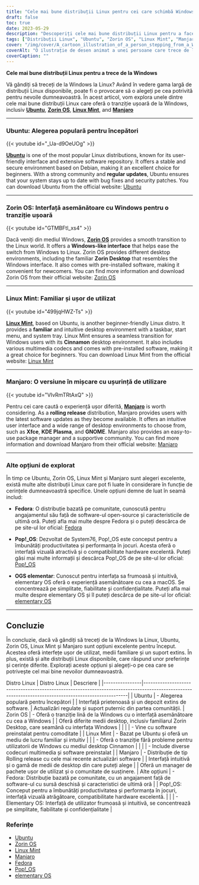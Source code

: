```yaml
---
title: "Cele mai bune distribuții Linux pentru cei care schimbă Windows: Ubuntu, Zorin OS, Mint și multe altele"
draft: false
toc: true
date: 2023-05-29
description: "Descoperiți cele mai bune distribuții Linux pentru a face tranziția de la Windows, inclusiv opțiuni populare precum Ubuntu, Zorin OS și Linux Mint, cu o experiență ușoară și ușor de utilizat."
tags: ["Distribuții Linux", "Ubuntu", "Zorin OS", "Linux Mint", "Manjaro", "Comutator Windows", "Linux pentru începători", "Sistem de operare Linux", "Descărcare Ubuntu", "Descărcare Zorin OS", "Descărcare Linux Mint", "Descărcare Manjaro", "Mediile desktop Linux", "Lansarea Linux de rulare", "Comunitatea Linux", "Suport Linux", "Depozit de software Linux", "Documentație Linux", "Interfață utilizator Linux", "Manager de pachete Linux", "Tranziția de la Windows la Linux", "Interfață de tip Windows", "Alternativele la Linux pentru Windows", "Distribuții Linux ușor de utilizat", "Comparație între distro-uri Linux", "Ghid de migrare Linux", "Linux pentru utilizatorii de Windows", "Ghid de instalare Linux", "Caracteristicile distribuției Linux", "Avantajele Linux", "Compatibilitatea Linux cu aplicațiile Windows"]
cover: "/img/cover/A_cartoon_illustration_of_a_person_stepping_from_a_Windows.png"
coverAlt: "O ilustrație de desen animat a unei persoane care trece de la un logo Windows la un logo Linux cu o tranziție fără întreruperi"
coverCaption: ""
---
```


**Cele mai bune distribuții Linux pentru a trece de la Windows**

Vă gândiți să treceți de la Windows la Linux? Având în vedere gama largă de distribuții Linux disponibile, poate fi o provocare să o alegeți pe cea potrivită pentru nevoile dumneavoastră. În acest articol, vom explora unele dintre cele mai bune distribuții Linux care oferă o tranziție ușoară de la Windows, inclusiv [**Ubuntu**](https://ubuntu.com/download), [**Zorin OS**](https://zorinos.com/), [**Linux Mint**](https://linuxmint.com/download.php), and [**Manjaro**](https://manjaro.org/)

______

### Ubuntu: Alegerea populară pentru începători

{{< youtube id="_Ua-d9OeUOg" >}}

[**Ubuntu**](https://ubuntu.com/download) is one of the most popular Linux distributions, known for its user-friendly interface and extensive software repository. It offers a stable and secure environment based on Debian, making it an excellent choice for beginners. With a strong community and **regular updates**, Ubuntu ensures that your system stays up to date with bug fixes and security patches. You can download Ubuntu from the official website: [Ubuntu](https://ubuntu.com/download)

______

### Zorin OS: Interfață asemănătoare cu Windows pentru o tranziție ușoară

{{< youtube id="GTMBFtl_xs4" >}}

Dacă veniți din mediul Windows, [**Zorin OS**](https://zorinos.com/) provides a smooth transition to the Linux world. It offers a **Windows-like interface** that helps ease the switch from Windows to Linux. Zorin OS provides different desktop environments, including the familiar **Zorin Desktop** that resembles the Windows interface. It also comes with pre-installed software, making it convenient for newcomers. You can find more information and download Zorin OS from their official website: [Zorin OS](https://zorinos.com/)

______

### Linux Mint: Familiar și ușor de utilizat

{{< youtube id="499jqHWZ-Ts" >}}

[**Linux Mint**](https://linuxmint.com/download.php), based on Ubuntu, is another beginner-friendly Linux distro. It provides a **familiar** and intuitive desktop environment with a taskbar, start menu, and system tray. Linux Mint ensures a seamless transition for Windows users with its **Cinnamon** desktop environment. It also includes various multimedia codecs and comes with pre-installed software, making it a great choice for beginners. You can download Linux Mint from the official website: [Linux Mint](https://linuxmint.com/download.php)

______

### Manjaro: O versiune în mișcare cu ușurință de utilizare

{{< youtube id="VIvRmTRtAxQ" >}}

Pentru cei care caută o experiență ușor diferită, [**Manjaro**](https://manjaro.org/) is worth considering. As a **rolling release** distribution, Manjaro provides users with the latest software updates as they become available. It offers an intuitive user interface and a wide range of desktop environments to choose from, such as **Xfce**, **KDE Plasma**, and **GNOME**. Manjaro also provides an easy-to-use package manager and a supportive community. You can find more information and download Manjaro from their official website: [Manjaro](https://manjaro.org/)

______

### Alte opțiuni de explorat

În timp ce Ubuntu, Zorin OS, Linux Mint și Manjaro sunt alegeri excelente, există multe alte distribuții Linux care pot fi luate în considerare în funcție de cerințele dumneavoastră specifice. Unele opțiuni demne de luat în seamă includ:

- **Fedora**: O distribuție bazată pe comunitate, cunoscută pentru angajamentul său față de software-ul open-source și caracteristicile de ultimă oră. Puteți afla mai multe despre Fedora și o puteți descărca de pe site-ul lor oficial: [Fedora](https://getfedora.org/)

- **Pop!_OS**: Dezvoltat de System76, Pop!_OS este conceput pentru a îmbunătăți productivitatea și performanța în jocuri. Acesta oferă o interfață vizuală atractivă și o compatibilitate hardware excelentă. Puteți găsi mai multe informații și descărca Pop!_OS de pe site-ul lor oficial: [Pop!_OS](https://pop.system76.com/)

- **OGS elementar**: Cunoscut pentru interfața sa frumoasă și intuitivă, elementary OS oferă o experiență asemănătoare cu cea a macOS. Se concentrează pe simplitate, fiabilitate și confidențialitate. Puteți afla mai multe despre elementary OS și îl puteți descărca de pe site-ul lor oficial: [elementary OS](https://elementary.io/)

______

## Concluzie

În concluzie, dacă vă gândiți să treceți de la Windows la Linux, Ubuntu, Zorin OS, Linux Mint și Manjaro sunt opțiuni excelente pentru început. Acestea oferă interfețe ușor de utilizat, medii familiare și un suport extins. În plus, există și alte distribuții Linux disponibile, care răspund unor preferințe și cerințe diferite. Explorați aceste opțiuni și alegeți-o pe cea care se potrivește cel mai bine nevoilor dumneavoastră.

Distro Linux | Distro Linux | Descriere |
|----------------|-----------------------------------------------------------------------------------------------------------------------------------------------------|
| Ubuntu | - Alegerea populară pentru începători |
| Interfață prietenoasă și un depozit extins de software.
| Actualizări regulate și suport puternic din partea comunității.
| Zorin OS | - Oferă o tranziție lină de la Windows cu o interfață asemănătoare cu cea a Windows |
| Oferă diferite medii desktop, inclusiv familiarul Zorin Desktop, care seamănă cu interfața Windows |
| | | - Vine cu software preinstalat pentru comoditate |
| Linux Mint | - Bazat pe Ubuntu și oferă un mediu de lucru familiar și intuitiv |
| | - Oferă o tranziție fără probleme pentru utilizatorii de Windows cu mediul desktop Cinnamon |
| | | - Include diverse codecuri multimedia și software preinstalat |
| Manjaro | - Distribuție de tip Rolling release cu cele mai recente actualizări software |
| Interfață intuitivă și o gamă de medii de desktop din care puteți alege |
| Oferă un manager de pachete ușor de utilizat și o comunitate de susținere.
| Alte opțiuni | - Fedora: Distribuție bazată pe comunitate, cu un angajament față de software-ul cu sursă deschisă și caracteristici de ultimă oră |
| Pop!_OS: Conceput pentru a îmbunătăți productivitatea și performanța în jocuri, interfață vizuală atrăgătoare, compatibilitate hardware excelentă.
| | | - Elementary OS: Interfață de utilizator frumoasă și intuitivă, se concentrează pe simplitate, fiabilitate și confidențialitate |

### Referințe

- [Ubuntu](https://ubuntu.com/download)
- [Zorin OS](https://zorinos.com/)
- [Linux Mint](https://linuxmint.com/download.php)
- [Manjaro](https://manjaro.org/)
- [Fedora](https://getfedora.org/)
- [Pop!_OS](https://pop.system76.com/)
- [elementary OS](https://elementary.io/)

